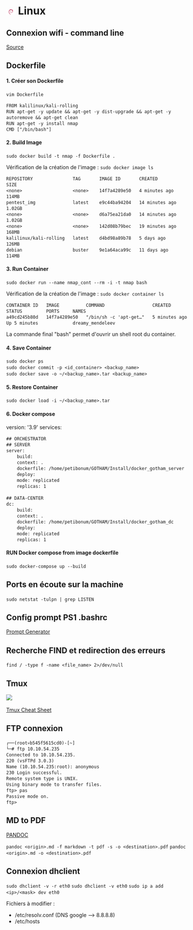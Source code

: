 # ![](img/debian_25.png) Linux

## Connexion wifi - command line

[Source](https://linuxhint.com/3-ways-to-connect-to-wifi-from-the-command-line-on-debian/)
## Dockerfile

#### 1. Créer son Dockerfile

```vim Dockerfile```

    FROM kalilinux/kali-rolling
    RUN apt-get -y update && apt-get -y dist-upgrade && apt-get -y autoremove && apt-get clean
    RUN apt-get -y install nmap
    CMD ["/bin/bash"]

#### 2. Build Image

```sudo docker build -t nmap -f Dockerfile .```

Vérification de la création de l'image : ```sudo docker image ls```

    REPOSITORY               TAG       IMAGE ID       CREATED          SIZE
    <none>                   <none>    14f7a4289e50   4 minutes ago    114MB
    pentest_img              latest    e9c44ba94204   14 minutes ago   1.02GB
    <none>                   <none>    d6a75ea21da0   14 minutes ago   1.02GB
    <none>                   <none>    142d08b79bec   19 minutes ago   168MB
    kalilinux/kali-rolling   latest    d4bd98a89b78   5 days ago       126MB
    debian                   buster    9e1a64aca99c   11 days ago      114MB
#### 3. Run Container

```sudo docker run --name nmap_cont --rm -i -t nmap bash```

Vérification de la création de l'image : ```sudo docker container ls```

    CONTAINER ID   IMAGE          COMMAND                  CREATED         STATUS         PORTS     NAMES
    a49cd245b80d   14f7a4289e50   "/bin/sh -c 'apt-get…"   5 minutes ago   Up 5 minutes             dreamy_mendeleev    

La commande final "bash" permet d'ouvrir un shell root du container.

#### 4. Save Container 

```sudo docker ps```
<br/>```sudo docker commit -p <id_container> <backup_name>```
<br/>```sudo docker save -o ~/<backup_name>.tar <backup_name>```

#### 5. Restore Container

```sudo docker load -i ~/<backup_name>.tar```

#### 6. Docker compose

version: '3.9'
services:

    ## ORCHESTRATOR
    ## SERVER
    server:
        build:
        context: .
        dockerfile: /home/petibonum/GOTHAM/Install/docker_gotham_server
        deploy:
        mode: replicated
        replicas: 1

    ## DATA-CENTER
    dc:
        build:
        context: .
        dockerfile: /home/petibonum/GOTHAM/Install/docker_gotham_dc
        deploy:
        mode: replicated
        replicas: 1
#### RUN Docker compose from image dockerfile

```sudo docker-compose up --build```

## Ports en écoute sur la machine

```sudo netstat -tulpn | grep LISTEN```


## Config prompt PS1 .bashrc

[Prompt Generator](https://scriptim.github.io/bash-prompt-generator/)

## Recherche FIND et redirection des erreurs

```find / -type f -name <file_name> 2>/dev/null```

## Tmux

![](img/tmux.png)

[Tmux Cheat Sheet](https://acloudguru.com/blog/engineering/tmux-cheat-sheet?utm_source=legacyla&utm_medium=redirect&utm_campaign=one_platform)

## FTP connexion

    ┌──(root💀b545f5615cd0)-[~]
    └─# ftp 10.10.54.235
    Connected to 10.10.54.235.
    220 (vsFTPd 3.0.3)
    Name (10.10.54.235:root): anonymous
    230 Login successful.
    Remote system type is UNIX.
    Using binary mode to transfer files.
    ftp> pas
    Passive mode on.
    ftp>

## MD to PDF

[PANDOC](https://pandoc.org/getting-started.html)

```pandoc <origin>.md -f markdown -t pdf -s -o <destination>.pdf```
```pandoc <origin>.md -o <destination>.pdf```

## Connexion dhclient
```sudo dhclient -v -r eth0```
```sudo dhclient -v eth0```
```sudo ip a add <ip>/<mask> dev eth0 ```

Fichiers à modifier :
* /etc/resolv.conf (DNS google --> 8.8.8.8)
* /etc/hosts 